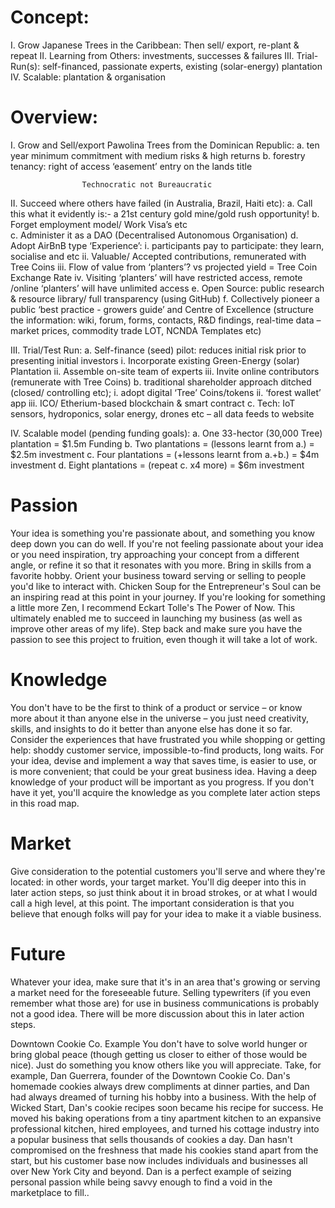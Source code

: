 
# Concept: 

I.	Grow Japanese Trees in the Caribbean:  Then sell/ export, re-plant & repeat
II.	Learning from Others: investments, successes & failures
III.	Trial-Run(s): self-financed,  passionate experts, existing (solar-energy) plantation 
IV.	Scalable: plantation & organisation

# Overview:

I.	Grow and Sell/export Pawolina Trees from the Dominican Republic:
   a.	 ten year minimum commitment with medium risks & high returns
   b.	forestry tenancy: right of access ‘easement’ entry on the lands title

                    Technocratic not Bureaucratic
                    
II.	Succeed where others have failed (in Australia, Brazil, Haiti etc):
   a.	Call this what it evidently is:- a 21st century gold mine/gold rush opportunity!
   b.	Forget employment model/ Work Visa’s etc  
   c.	Administer it as a DAO (Decentralised Autonomous Organisation)
   d.	Adopt AirBnB type ‘Experience’:
      i.	participants pay to participate: they learn, socialise and   etc 
     ii.	Valuable/ Accepted contributions, remunerated with Tree Coins
    iii.	Flow of value from ‘planters’? vs projected yield = Tree Coin Exchange Rate
     iv.	Visiting ‘planters’ will have restricted access, remote /online ‘planters’ will have unlimited access
   e.	Open Source: public research & resource library/  full transparency (using GitHub)
   f.	Collectively pioneer a public ‘best practice - growers guide’ and Centre of Excellence (structure the information: wiki, forum,         forms, contacts, R&D findings, real-time data – market prices, commodity trade LOT, NCNDA Templates etc)

III.	Trial/Test Run:
   a.	Self-finance (seed) pilot: reduces initial risk prior to presenting initial investors
      i.	Incorporate existing Green-Energy (solar) Plantation
     ii.	Assemble on-site team of experts
    iii.	Invite online contributors (remunerate with Tree Coins) 
   b.	traditional shareholder approach ditched (closed/ controlling etc);
     i.	adopt digital ‘Tree’ Coins/tokens
    ii.	‘forest wallet’ app 
   iii.	ICO/ Etherium-based blockchain & smart contract
   c.	Tech: IoT sensors, hydroponics, solar energy, drones etc – all data feeds to website
 
IV.	Scalable model (pending funding goals):
   a.	One  33-hector (30,000 Tree) plantation = $1.5m Funding
   b.	Two plantations = (lessons learnt from a.)  = $2.5m investment 
   c.	Four plantations = (+lessons learnt from a.+b.)  = $4m investment
   d.	Eight plantations = (repeat c. x4 more) = $6m investment


# Passion
Your idea is something you're passionate about, and something you know deep down you can do well. If you're not feeling passionate about your idea or you need inspiration, try approaching your concept from a different angle, or refine it so that it resonates with you more. Bring in skills from a favorite hobby. Orient your business toward serving or selling to people you'd like to interact with. Chicken Soup for the Entrepreneur's Soul can be an inspiring read at this point in your journey. If you're looking for something a little more Zen, I recommend Eckart Tolle's The Power of Now. This ultimately enabled me to succeed in launching my business (as well as improve other areas of my life). Step back and make sure you have the passion to see this project to fruition, even though it will take a lot of work.

# Knowledge
You don't have to be the first to think of a product or service – or know more about it than anyone else in the universe – you just need creativity, skills, and insights to do it better than anyone else has done it so far. Consider the experiences that have frustrated you while shopping or getting help: shoddy customer service, impossible-to-find products, long waits. For your idea, devise and implement a way that saves time, is easier to use, or is more convenient; that could be your great business idea. Having a deep knowledge of your product will be important as you progress. If you don't have it yet, you'll acquire the knowledge as you complete later action steps in this road map.

# Market
Give consideration to the potential customers you'll serve and where they're located: in other words, your target market. You'll dig deeper into this in later action steps, so just think about it in broad strokes, or at what I would call a high level, at this point. The important consideration is that you believe that enough folks will pay for your idea to make it a viable business.

# Future
Whatever your idea, make sure that it's in an area that's growing or serving a market need for the foreseeable future. Selling typewriters (if you even remember what those are) for use in business communications is probably not a good idea. There will be more discussion about this in later action steps.
 
Downtown Cookie Co. Example
You don't have to solve world hunger or bring global peace (though getting us closer to either of those would be nice). Just do something you know others like you will appreciate. Take, for example, Dan Guerrera, founder of the Downtown Cookie Co. Dan's homemade cookies always drew compliments at dinner parties, and Dan had always dreamed of turning his hobby into a business. With the help of Wicked Start, Dan's cookie recipes soon became his recipe for success. He moved his baking operations from a tiny apartment kitchen to an expansive professional kitchen, hired employees, and turned his cottage industry into a popular business that sells thousands of cookies a day. Dan hasn't compromised on the freshness that made his cookies stand apart from the start, but his customer base now includes individuals and businesses all over New York City and beyond. Dan is a perfect example of seizing personal passion while being savvy enough to find a void in the marketplace to fill..
